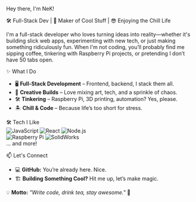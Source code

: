Hey there, I'm NeK!

🛠️ Full-Stack Dev | 🚀 Maker of Cool Stuff | 😎 Enjoying the Chill Life  

I'm a full-stack developer who loves turning ideas into reality—whether it's building slick web apps, experimenting with new tech, or just making something ridiculously fun. When I'm not coding, you’ll probably find me sipping coffee, tinkering with Raspberry Pi projects, or pretending I don’t have 50 tabs open.  

✨ What I Do  
- 🖥️ **Full-Stack Development** – Frontend, backend, I stack them all.  
- 🎨 **Creative Builds** – Love mixing art, tech, and a sprinkle of chaos.  
- 🛠️ **Tinkering** – Raspberry Pi, 3D printing, automation? Yes, please.  
- 🏝️ **Chill & Code** – Because life’s too short for stress.  

🛠️ Tech I Like  
![JavaScript](https://img.shields.io/badge/JavaScript-F7DF1E?style=for-the-badge&logo=javascript&logoColor=black)  ![React](https://img.shields.io/badge/React-61DAFB?style=for-the-badge&logo=react&logoColor=black)  ![Node.js](https://img.shields.io/badge/Node.js-339933?style=for-the-badge&logo=nodedotjs&logoColor=white)  
![Raspberry Pi](https://img.shields.io/badge/Raspberry%20Pi-A22846?style=for-the-badge&logo=raspberrypi&logoColor=white)  ![SolidWorks](https://img.shields.io/badge/SolidWorks-FF0000?style=for-the-badge&logo=solidworks&logoColor=white)  
... and more!  

📫 Let's Connect  
- 💻 **GitHub:** You’re already here. Nice.  
- 🏗️ **Building Something Cool?** Hit me up, let’s make magic.  

💡 **Motto:** *"Write code, drink tea, stay awesome."* 🚀  
